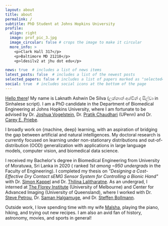 ```yaml
---
layout: about
title: about
permalink: /
subtitle: PhD Student at Johns Hopkins University
profile:
  align: right
  image: prof_pic_3.jpg
  image_circular: false # crops the image to make it circular
  more_info: >
    <p>Clark Hall 317</p>
    <p>Baltimore MD 21218</p>
    <p>ldesilv2 at jhu dot edu</p>

news: true  # includes a list of news items
latest_posts: false  # includes a list of the newest posts
selected_papers: false # includes a list of papers marked as "selected={true}"
social: true  # includes social icons at the bottom of the page
---
```

[Hello there](https://www.youtube.com/watch?v=rEq1Z0bjdwc)! My name is Laknath Ashwin De Silva (ලක්නාත් අශ්වි​න් ද සිල්වා in Sinhalese script). I am a PhD candidate in the Department of Biomedical Engineering at Johns Hopkins University, where I am fortunate to be advised by Dr. [Joshua Vogelstein](https://scholar.google.com/citations?user=DWPfdT4AAAAJ&hl=en), Dr. [Pratik Chaudhari](https://scholar.google.com/citations?user=c_z5hWEAAAAJ&hl=en) (UPenn) and Dr. [Carey E. Priebe](https://scholar.google.com/citations?user=clTVC4UAAAAJ&hl=en).

I broadly work on {machine, deep} learning, with an aspiration of bridging the gap between artificial and natural intelligences. My doctoral research is currently focused on learning under non-stationary distributions and out-of-distribution (OOD) generalization with applications in large language models, computer vision, and biomedical data science.

I received my Bachelor's degree in Biomedical Engineering from University of Moratuwa, Sri Lanka in 2020 ( ranked *1st among ~950 undergrads* in the Faculty of Engineering). I completed my thesis on *"Designing a Cost-Effective Dry Contact sEMG Sensor System for Controlling a Bionic Hand"* with Dr. [Simon Kappel](https://scholar.google.com/citations?user=HTFY3fsAAAAJ&hl=en) and Dr. [Thilina Lalitharatne](https://scholar.google.com/citations?user=0NvOK1kAAAAJ&hl=en). As an undergrad, I interned at [The Florey Institute](https://florey.edu.au/) (University of Melbourne) and Center for Advanced Imaging (University of Queensland), where I worked with Dr. [Steve Petrou](https://www.florey.edu.au/science-research/scientist-directory/professor-steven-petrou), Dr. [Saman Halgamuge](https://scholar.google.com.au/citations?user=9cafqywAAAAJ&hl=en), and Dr. [Steffen Bollmann](https://scholar.google.com/citations?user=HmXlj24AAAAJ&hl=en).

Outside work, I love spending time with my wife [Malsha](https://malshav.github.io/), playing the piano, hiking, and trying out new recipes. I am also an avid fan of history, astronomy, movies, and sports in general!